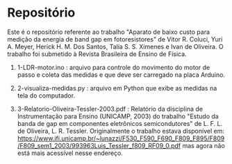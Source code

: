 # Repositório

Este é o repositório referente ao trabalho "Aparato de baixo custo para medição da energia de band gap em fotoresistores" de Vitor R. Coluci, Yuri A. Meyer, Herick H. M. Dos Santos, Talía S. S. Ximenes e Ivan de Oliveira.
O trabalho foi submetido à Revista Brasileira de Ensino de Física.

1) 1-LDR-motor.ino : arquivo para controle do movimento do motor de passo e coleta das medidas e que deve ser carregado na placa Arduino.

2) 2-visualiza-medidas.py : arquivo em Python que exibe as medidas na tela do computador.

3) 3-Relatorio-Oliveira-Tessler-2003.pdf : Relatório da disciplina de Instrumentação para Ensino (UNICAMP, 2003) do trabalho "Estudo da banda de gap em componentes eletrônicos semicondutores" de  L. F. L. de Oliveira, L. R. Tessler. Originalmente o trabalho estava disponível em: https://www.ifi.unicamp.br/~lunazzi/F530_F590_F690_F809_F895/F809/F809_sem1_2003/993963Luis_Tessler_f809_RF09_0.pdf mas agora não está mais acessível nesse endereço.
